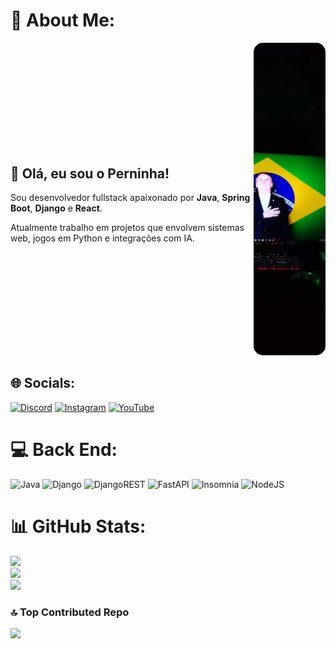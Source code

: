 # 💫 About Me:
<div style="display: flex; align-items: center; justify-content: space-between;">

  <div style="flex: 1;">
    <h2>👋 Olá, eu sou o Perninha!</h2>
    <p>Sou desenvolvedor fullstack apaixonado por <b>Java</b>, <b>Spring Boot</b>, <b>Django</b> e <b>React</b>.</p>
    <p>Atualmente trabalho em projetos que envolvem sistemas web, jogos em Python e integrações com IA.</p>
  </div>

  <div>
    <img src="./pc.jpeg" width="115" height="500" style="object-fit: cover; border-radius: 15px;"/>
  </div>

</div>





## 🌐 Socials:
[![Discord](https://img.shields.io/badge/Discord-%237289DA.svg?logo=discord&logoColor=white)](https://discord.gg/1237371745036664854) [![Instagram](https://img.shields.io/badge/Instagram-%23E4405F.svg?logo=Instagram&logoColor=white)](https://instagram.com/kelvinzr_) [![YouTube](https://img.shields.io/badge/YouTube-%23FF0000.svg?logo=YouTube&logoColor=white)](https://youtube.com/@https://www.youtube.com/@Kelvinofc15) 

# 💻 Back End:
![Java](https://img.shields.io/badge/java-%23ED8B00.svg?style=for-the-badge&logo=openjdk&logoColor=white) ![Django](https://img.shields.io/badge/django-%23092E20.svg?style=for-the-badge&logo=django&logoColor=white) ![DjangoREST](https://img.shields.io/badge/DJANGO-REST-ff1709?style=for-the-badge&logo=django&logoColor=white&color=ff1709&labelColor=gray) ![FastAPI](https://img.shields.io/badge/FastAPI-005571?style=for-the-badge&logo=fastapi) ![Insomnia](https://img.shields.io/badge/Insomnia-black?style=for-the-badge&logo=insomnia&logoColor=5849BE) ![NodeJS](https://img.shields.io/badge/node.js-6DA55F?style=for-the-badge&logo=node.js&logoColor=white)
# 📊 GitHub Stats:
![](https://github-readme-stats.vercel.app/api?username=kelvin1V10&theme=shadow_red&hide_border=true&include_all_commits=true&count_private=false)<br/>
![](https://nirzak-streak-stats.vercel.app/?user=kelvin1V10&theme=shadow_red&hide_border=true)<br/>
![](https://github-readme-stats.vercel.app/api/top-langs/?username=kelvin1V10&theme=shadow_red&hide_border=true&include_all_commits=true&count_private=false&layout=compact)

### 🔝 Top Contributed Repo
![](https://github-contributor-stats.vercel.app/api?username=kelvin1V10&limit=5&theme=shadow_red&combine_all_yearly_contributions=true)

<!-- Proudly created with GPRM ( https://gprm.itsvg.in ) -->

